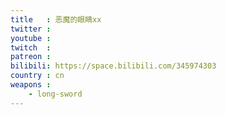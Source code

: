 ```yaml
---
title   : 恶魔的眼睛xx
twitter :
youtube :
twitch  :
patreon :
bilibili: https://space.bilibili.com/345974303
country : cn
weapons :
    - long-sword
---
```

